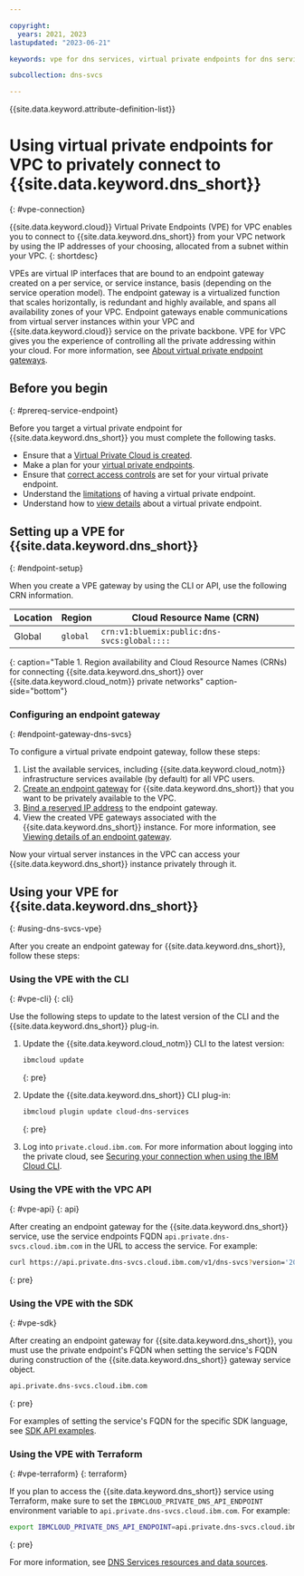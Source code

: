 ```yaml
---

copyright:
  years: 2021, 2023
lastupdated: "2023-06-21"

keywords: vpe for dns services, virtual private endpoints for dns services, using vpe for vpc with dns services, isolation for dns services, private network for dns services, network isolation in dns services, non-public routes for dns services, private connection for dns services, private connectivity for dns services

subcollection: dns-svcs

---
```


{{site.data.keyword.attribute-definition-list}}


# Using virtual private endpoints for VPC to privately connect to {{site.data.keyword.dns_short}}
{: #vpe-connection}

{{site.data.keyword.cloud}} Virtual Private Endpoints (VPE) for VPC enables you to connect to {{site.data.keyword.dns_short}} from your VPC network by using the IP addresses of your choosing, allocated from a subnet within your VPC.
{: shortdesc}

VPEs are virtual IP interfaces that are bound to an endpoint gateway created on a per service, or service instance, basis (depending on the service operation model). The endpoint gateway is a virtualized function that scales horizontally, is redundant and highly available, and spans all availability zones of your VPC. Endpoint gateways enable communications from virtual server instances within your VPC and {{site.data.keyword.cloud}} service on the private backbone. VPE for VPC gives you the experience of controlling all the private addressing within your cloud. For more information, see [About virtual private endpoint gateways](/docs/vpc?topic=vpc-about-vpe).

## Before you begin
{: #prereq-service-endpoint}

Before you target a virtual private endpoint for {{site.data.keyword.dns_short}} you must complete the following tasks.

* Ensure that a [Virtual Private Cloud is created](/docs/vpc?topic=vpc-getting-started).
* Make a plan for your [virtual private endpoints](/docs/vpc?topic=vpc-planning-considerations).
* Ensure that [correct access controls](/docs/vpc?topic=vpc-vpe-configuring-acls) are set for your virtual private endpoint.
* Understand the [limitations](/docs/vpc?topic=vpc-limitations-vpe) of having a virtual private endpoint.
* Understand how to [view details](/docs/vpc?topic=vpc-vpe-viewing-details-of-an-endpoint-gateway) about a virtual private endpoint.

## Setting up a VPE for {{site.data.keyword.dns_short}}
{: #endpoint-setup}

When you create a VPE gateway by using the CLI or API, use the following CRN information.

| Location | Region | Cloud Resource Name (CRN) |
|---------|-------|----------------|
| Global | `global` | `crn:v1:bluemix:public:dns-svcs:global::::` |
{: caption="Table 1. Region availability and Cloud Resource Names (CRNs) for connecting {{site.data.keyword.dns_short}} over {{site.data.keyword.cloud_notm}} private networks" caption-side="bottom"}

### Configuring an endpoint gateway
{: #endpoint-gateway-dns-svcs}

To configure a virtual private endpoint gateway, follow these steps:

1. List the available services, including {{site.data.keyword.cloud_notm}} infrastructure services available (by default) for all VPC users.
1. [Create an endpoint gateway](/docs/vpc?topic=vpc-ordering-endpoint-gateway) for {{site.data.keyword.dns_short}} that you want to be privately available to the VPC.
1. [Bind a reserved IP address](/docs/vpc?topic=vpc-bind-unbind-reserved-ip) to the endpoint gateway.
1. View the created VPE gateways associated with the {{site.data.keyword.dns_short}} instance. For more information, see [Viewing details of an endpoint gateway](/docs/vpc?topic=vpc-vpe-viewing-details-of-an-endpoint-gateway).

Now your virtual server instances in the VPC can access your {{site.data.keyword.dns_short}} instance privately through it.

## Using your VPE for {{site.data.keyword.dns_short}}
{: #using-dns-svcs-vpe}

After you create an endpoint gateway for {{site.data.keyword.dns_short}}, follow these steps:

### Using the VPE with the CLI
{: #vpe-cli}
{: cli}

Use the following steps to update to the latest version of the CLI and the {{site.data.keyword.dns_short}} plug-in.

1. Update the {{site.data.keyword.cloud_notm}} CLI to the latest version:

   ```sh
   ibmcloud update
   ```
   {: pre}

1. Update the {{site.data.keyword.dns_short}} CLI plug-in:

   ```sh
   ibmcloud plugin update cloud-dns-services
   ```
   {: pre}

1. Log into `private.cloud.ibm.com`. For more information about logging into the private cloud, see [Securing your connection when using the IBM Cloud CLI](/docs/cli?topic=cli-service-connection).

### Using the VPE with the VPC API
{: #vpe-api}
{: api}

After creating an endpoint gateway for the {{site.data.keyword.dns_short}} service, use the service endpoints FQDN `api.private.dns-svcs.cloud.ibm.com` in the URL to access the service. For example:

```sh
curl https://api.private.dns-svcs.cloud.ibm.com/v1/dns-svcs?version='2020-03-31' -H "Authorization: Bearer $iam_token"
```
{: pre}

### Using the VPE with the SDK
{: #vpe-sdk}

After creating an endpoint gateway for {{site.data.keyword.dns_short}}, you must use the private endpoint's FQDN when setting the service's FQDN during construction of the {{site.data.keyword.dns_short}} gateway service object.

```sh
api.private.dns-svcs.cloud.ibm.com
```
{: pre}

For examples of setting the service's FQDN for the specific SDK language, see [SDK API examples](/apidocs/dns-svcs?code=go#authentication).

### Using the VPE with Terraform
{: #vpe-terraform}
{: terraform}

If you plan to access the {{site.data.keyword.dns_short}} service using Terraform, make sure to set the `IBMCLOUD_PRIVATE_DNS_API_ENDPOINT` environment variable to `api.private.dns-svcs.cloud.ibm.com`. For example:

```sh
export IBMCLOUD_PRIVATE_DNS_API_ENDPOINT=api.private.dns-svcs.cloud.ibm.com
```
{: pre}

For more information, see [DNS Services resources and data sources](/docs/ibm-cloud-provider-for-terraform?topic=ibm-cloud-provider-for-terraform-resources-datasource-list#ibm-dns-service_rd).
